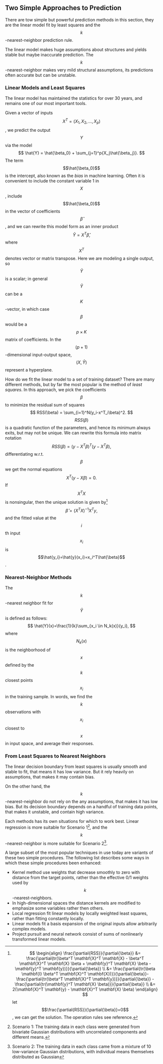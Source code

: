 ## Two Simple Approaches to Prediction

There are tow simple but powerful prediction methods in this section, they are the linear model fit by least squares and the $$k$$-nearest-neighbor prediction rule.

The linear model makes huge assumptions about structures and yields stable but maybe inaccurate prediction. The $$k$$-nearest-neighbor makes very mild structural assumptions, its predictions often accurate but can be unstable.

### Linear Models and Least Squares

The linear model has maintained the statistics for over 30 years, and remains one of our most important tools.

Given a vector of inputs $$X^T = (X_1, X_2, \dots, X_p)$$, we predict the output $$Y$$ via the model
$$
\hat{Y} = \hat{\beta_0} + \sum_{j=1}^p{X_j\hat{\beta_j}}.
$$
The term $$\hat{\beta_0}$$ is the intercept, also known as the *bias* in machine learning. Often it is convenient to include the constant variable 1 in $$X$$, include $$\hat{\beta_0}$$ in the vector of coefficients $$\hat{\beta}$$, and we can rewrite this model form as an inner product
$$
\hat{Y} = X^T\hat{\beta},
$$
where $$X^T$$ denotes vector or matrix transpose. Here we are modeling a single output, so $$\hat{Y}$$ is a scalar; in general $$\hat{Y}$$ can be a $$K$$-vector, in which case $$\beta$$ would be a $$p \times K$$ matrix of coefficients. In the $$(p + 1)$$-dimensional input-output space, $$(X,\hat{Y})$$ represent a hyperplane.

How do we fit the linear model to a set of training dataset? There are many different methods, but by far the most popular is the method of *least squares*. In this approach, we pick the coefficients $$\beta$$ to minimize the residual sum of squares
$$
RSS(\beta) = \sum_{i=1}^N(y_i-x^T_i\beta)^2.
$$
$$RSS(\beta)$$ is a quadratic function of the parameters, and hence its minimum always exits, but may not be unique. We can rewrite this formula into matrix notation
$$
RSS(\beta) = (y-X^T\beta)^T(y-X^T\beta),
$$
differentiating w.r.t. $$\beta$$ we get the normal equations
$$
X^T(y-X\beta)=0.
$$
If $$X^TX$$ is nonsingular, then the unique solution is given by[^1]
$$
\hat{\beta}=(X^TX)^{-1}X^Ty,
$$
and the fitted value at the $$i$$th input $$x_i$$ is $$\hat{y_i}=\hat{y}(x_i)=x_i^T\hat{\beta}$$.

### Nearest-Neighbor Methods
The $$k$$-nearest neighbor fit for $$\hat{Y}$$ is defined as follows:
$$
\hat{Y}(x)=\frac{1}{k}\sum_{x_i \in N_k(x)}{y_i},
$$
where $$N_k(x)$$ is the neighborhood of $$x$$ defined by the $$k$$ closest points $$x_i$$ in the training sample. In words, we find the $$k$$ observations with $$x_i$$ closest to $$x$$ in input space, and average their responses.

### From Least Squares to Nearest Neighbors
The linear decision boundary from least squares is usually smooth and stable to fit, that means it has low variance. But it rely heavily on assumptions, that makes it may contain bias.

On the other hand, the $$k$$-nearest-neighbor do not rely on the any assumptions, that makes it has low bias. But its decision boundary depends on a handful of training data points, that makes it unstable, and contain high variance.

Each methods has its own situations for which to work best. Linear regression is more suitable for Scenario 1[^2], and the $$k$$-nearest-neighbor is more suitable for Scenario 2[^3].

A large subset of the most popular techniques in use today are variants of these two simple procedures. The following list describes some ways in which these simple procedures been enhanced:

+ Kernel method use weights that decrease smoothly to zero with distance from the target points, rather than the effective 0/1 weights used by $$k$$-nearest-neighbors.
+ In high-dimensional spaces the distance kernels are modified to emphasize some variables rather then others.
+ Local regression fit linear models by locally weighted least squares, rather than fitting constantly locally.
+ Linear models fit a basis expansion of the original inputs allow arbitrarily complex models.
+ Project pursuit and neural network consist of sums of nonlinearly transformed linear models.

[^1]: $$
\begin{align}
\frac{\partial{RSS}}{\partial{\beta}} &= \frac{\partial{tr(\beta^T \mathbf{X}^T \mathbf{X} - \beta^T \mathbf{X}^T \mathbf{X} \beta + \mathbf{y}^T \mathbf{X} \beta - \mathbf{y}^T \mathbf{y})}}{\partial{\beta}} \\
&= \frac{\partial{tr(\beta \mathbf{I} \beta^T \mathbf{X}^T \mathbf{X})}}{\partial{\beta}}-\frac{\partial{tr(\beta^T \mathbf{X}^T \mathbf{y})}}{\partial{\beta}} - \frac{\partial{tr(\mathbf{y}^T \mathbf{X} \beta)}}{\partial{\beta}} \\
&= 2(\mathbf{X}^T \mathbf{y} - \mathbf{X}^T \mathbf{X} \beta)
\end{align}
$$
let $$\frac{\partial{RSS}}{\partial{\beta}}=0$$, we can get the solution. The operation rules see reference.

[^2]: Scenario 1: The training data in each class were generated from bivariate Gaussian distributions with uncorrelated components and different means.

[^3]: Scenario 2: The training data in each class came from a mixture of 10 low-variance Gaussian distributions, with individual means themselves distributed as Gaussian
